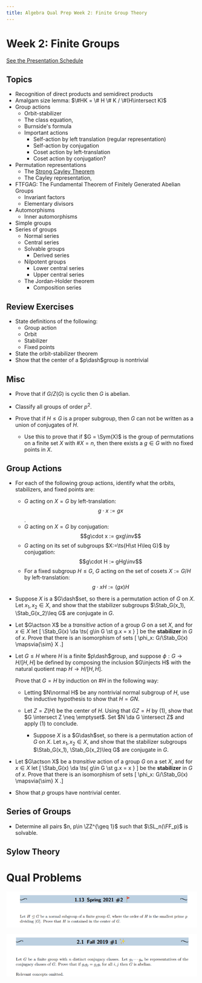 ```yaml
---
title: Algebra Qual Prep Week 2: Finite Group Theory
---
```


# Week 2: Finite Groups

[See the Presentation Schedule](https://www.notion.so/df531651418e43a9918f8d6c0cc0c706)

## Topics

- Recognition of direct products and semidirect products
- Amalgam size lemma: $\#HK = \# H \# K / \#(H\intersect K)$
- Group actions
	- Orbit-stabilizer
	- The class equation,
	- Burnside's formula
	- Important actions
		- Self-action by left translation (regular representation)
		- Self-action by conjugation
		- Coset action by left-translation
		- Coset action by conjugation?
- Permutation representations
	- The [Strong Cayley Theorem](https://math.la.asu.edu/~kawski/classes/mat444/handouts/strongCayley.pdf)
	- The Cayley representation, 
- FTFGAG: The Fundamental Theorem of Finitely Generated Abelian Groups
	- Invariant factors
	- Elementary divisors
- Automorphisms
	- Inner automorphisms
- Simple groups
- Series of groups
	- Normal series
	- Central series
	- Solvable groups
		- Derived series
	- Nilpotent groups
		- Lower central series
		- Upper central series
	- The Jordan-Holder theorem
		- Composition series

## Review Exercises 

- State definitions of the following:
	- Group action
	- Orbit
	- Stabilizer
	- Fixed points
- State the orbit-stabilizer theorem
- Show that the center of a $p\dash$group is nontrivial

## Misc

- Prove that if $G/Z(G)$ is cyclic then $G$ is abelian.

- Classify all groups of order $p^2$.

- Prove that if $H\leq G$ is a proper subgroup, then $G$ can not be written as a union of conjugates of $H$.

  - Use this to prove that if $G = \Sym(X)$ is the group of permutations on a finite set $X$ with $\# X = n$, then there exists a $g\in G$ with no fixed points in $X$.

## Group Actions
- For each of the following group actions, identify what the orbits, stabilizers, and fixed points are:
	- $G$ acting on $X=G$ by left-translation: $$g\cdot x := gx$$.
	- $G$ acting on $X=G$ by conjugation: $$g\cdot x := gxg\inv$$
	- $G$ acting on its set of subgroups $X:=\ts{H\st H\leq G}$ by conjugation: $$g\cdot H := gHg\inv$$
	- For a fixed subgroup $H\leq G$, $G$ acting on the set of cosets $X := G/H$ by left-translation: $$g\cdot xH := (gx)H$$
- Suppose $X$ is a $G\dash$set, so there is a permutation action of $G$ on $X$.
  Let $x_1, x_2\in X$, and show that the stabilizer subgroups $\Stab_G(x_1), \Stab_G(x_2)\leq G$ are conjugate in $G$.

- Let $G\actson X$ be a *transitive* action of a group $G$ on a set $X$, and for $x\in X$ let 
\[
\Stab_G(x) \da \ts{ g\in G \st g.x = x }
\]
be the **stabilizer** in $G$ of $x$.
Prove that there is an isomorphism of sets
\[
\phi_x: G/\Stab_G(x) \mapsvia{\sim} X
.\]


- Let $G\leq H$ where $H$ is a finite $p\dash$group, and suppose $\phi: G\to H / [H, H]$ be defined by composing the inclusion $G\injects H$ with the natural quotient map $H \to H/[H, H]$.

  Prove that $G= H$ by induction on $\# H$ in the following way:

  - Letting $N\normal H$ be any nontrivial normal subgroup of $H$, use the inductive hypothesis to show that $H = GN$.
  - Let $Z = Z(H)$ be the center of $H$.
  	Using that $GZ = H$ by (1), show that $G \intersect Z \neq \emptyset$.
  	Set $N \da G \intersect Z$ and apply (1) to conclude.
	
	- Suppose $X$ is a $G\dash$set, so there is a permutation action of $G$ on $X$.
  Let $x_1, x_2\in X$, and show that the stabilizer subgroups $\Stab_G(x_1), \Stab_G(x_2)\leq G$ are conjugate in $G$.

- Let $G\actson X$ be a *transitive* action of a group $G$ on a set $X$, and for $x\in X$ let 
\[
\Stab_G(x) \da \ts{ g\in G \st g.x = x }
\]
be the **stabilizer** in $G$ of $x$.
Prove that there is an isomorphism of sets
\[
\phi_x: G/\Stab_G(x) \mapsvia{\sim} X
.\]

- Show that $p$ groups have nontrivial center.


## Series of Groups

- Determine all pairs $n, p\in \ZZ^{\geq 1}$ such that $\SL_n(\FF_p)$ is solvable.

## Sylow Theory




# Qual Problems

![Workshop%20Materials%2022af9a14367c44e585cb4aefe9e11862/Untitled%2013.png](figures/Untitled%2013.png)

![Workshop%20Materials%2022af9a14367c44e585cb4aefe9e11862/Untitled%2014.png](figures/Untitled%2014.png)





